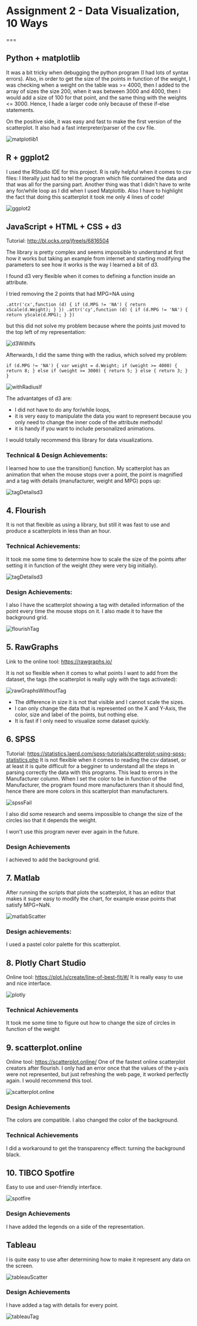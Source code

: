 
# Assignment 2 - Data Visualization, 10 Ways  
===

## Python + matplotlib
It was a bit tricky when debugging the python program (I had lots of syntax errors). Also, in order to get the size of the points in function of the weight, I was checking when a weight on the table was >= 4000, then I added to the array of sizes the size 200, when it was between 3000 and 4000, then I would add a size of 100 for that point, and the same thing with the weights <= 3000. Hence, I hade a larger code only because of these if-else statements.

On the positive side, it was easy and fast to make the first version of the scatterplot. It also had a fast interpreter/parser of the csv file.

![matplotlib1](matplotlib/matplotlib1.png)

## R + ggplot2

I used the RStudio IDE for this project. R is rally helpful when it comes to csv files: I literally just had to tel the program which file contained the data and that was all for the parsing part. Another thing was that I didn't have to write any for/while loop as I did when I used Matplotlib. Also I have to highlight the fact that doing this scatterplot it took me only 4 lines of code!

![ggplot2](img/ggplot2.png)

## JavaScript + HTML + CSS + d3

Tutorial:
http://bl.ocks.org/jfreels/6816504

The library is pretty complex and seems impossible to understand at first how it works but taking an example from internet and starting modifying the parameters to see how it works is the way I learned a bit of d3.

I found d3 very flexible when it comes to defining a function inside an attribute.

I tried removing the 2 points that had MPG=NA using

`.attr('cx',function (d) {
        if (d.MPG != 'NA') {
          return xScale(d.Weight);
        }
      })
      .attr('cy',function (d) {
        if (d.MPG != 'NA') {
          return yScale(d.MPG);
        }
       })`

but this did not solve my problem because where the points just moved to the top left of my representation:

![d3WithIfs](d3/d3WithIfs.png)

Afterwards, I did the same thing with the radius, which solved my problem:

`if (d.MPG != 'NA') {
          var weight = d.Weight;
          if (weight >= 4000) {
            return 8;
          } else if (weight >= 3000) {
            return 5;
          } else {
            return 3;
          }
        }`

![withRadiusIf](d3/withRadiusIf.png)

The advantatges of d3 are:
- I did not have to do any for/while loops,
- it is very easy to manipulate the data you want to represent because you only need to change the inner code of the attribute methods!
- it is handy if you want to include personalized animations.

I would totally recommend this library for data visualizations.

### Technical & Design Achievements:

I learned how to use the transition() function. My scatterplot has an animation that when the mouse stops over a point, the point is magnified and a tag with details (manufacturer, weight and MPG) pops up:

![tagDetailsd3](d3/tagDetailsd3.png)

## 4. Flourish
It is not that flexible as using a library, but still it was fast to use and produce a scatterplots in less than an hour.

### Technical Achievements:
It took me some time to determine how to scale the size of the points after setting it in function of the weight (they were very big initially).

![tagDetailsd3](d3/tagDetailsd3.png)

### Design Achievements:
I also I have the scatterplot showing a tag with detailed information of the point every time the mouse stops on it. I also made it to have the background grid.

![flourishTag](flourish/flourishTag.png)

## 5. RawGraphs
Link to the online tool: https://rawgraphs.io/

It is not so flexible when it comes to what points I want to add from the dataset, the tags (the scatterplot is really ugly with the tags activated):

![rawGraphsWithoutTag](rawGraphs/rawGraphsWithoutTag.png)

- The difference in size it is not that visible and I cannot scale the sizes.
- I can only change the data that is represented on the X and Y-Axis, the color, size and label of the points, but nothing else.
- It is fast if I only need to visualize some dataset quickly.

## 6. SPSS
Tutorial: https://statistics.laerd.com/spss-tutorials/scatterplot-using-spss-statistics.php
 It is not flexible when it comes to reading the csv dataset, or at least it is quite difficult for a begginer to understand all the steps
 in parsing correctly the data with this programs. This lead to errors in the Manufacturer column. When I set the color to be in function of the Manufacturer, the program found more manufacturers than it should find, hence there are more colors in this scatterplot than manufacturers.

![spssFail](spss/spssFail.png)

I also did some research and seems impossible to change the size of the circles iso that it depends the weight.

I won't use this program never ever again in the future.

### Design Achievements
I achieved to add the background grid.

## 7. Matlab
After running the scripts that plots the scatterplot, it has an editor that makes it super easy to modify the chart, for example erase points that satisfy MPG=NaN.

![matlabScatter](matlab/matlabScatter.png)

### Design achievements:
I used a pastel color palette for this scatterplot.

## 8. Plotly Chart Studio
Online tool: https://plot.ly/create/line-of-best-fit/#/
It is really easy to use and nice interface.

![plotly](plotly/plotly.png)

### Technical Achievements
It took me some time to figure out how to change the size of circles in function of the weight

## 9. scatterplot.online
Online tool: https://scatterplot.online/
One of the fastest online scatterplot creators after flourish. I only had an error once that the values of the y-axis were not represented, but just refreshing the web page, it worked perfectly again. I would recommend this tool.

![scatterplot.online](scatterplot.online/scatterplot.online)

### Design Achievements
The colors are compatible. I also changed the color of the background.

### Technical Achievements
I did a workaround to get the transparency effect: turning the background black.

## 10. TIBCO Spotfire
Easy to use and user-friendly interface.

![spotfire](spotfire/spotfire)

### Design Achievements
I have added the legends on a side of the representation.

## Tableau
I is quite easy to use after determining how to make it represent any data on the screen.

![tableauScatter](tableau/tableauScatter)

### Design Achievements
I have added a tag with details for every point.

![tableauTag](tableau/tableauTag)
